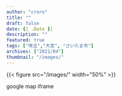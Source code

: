 ```yaml
---
author: "croro"
title: ""
draft: false
date: {{ .Date }}
description: ""
featured: true
tags: ["埼玉","大宮", "さいたま市"]
archives: ["2021/04"]
thumbnail: "/images/"
---
```

{{< figure src="/images/" width="50%" >}}

<div>
    google map iframe
</div>